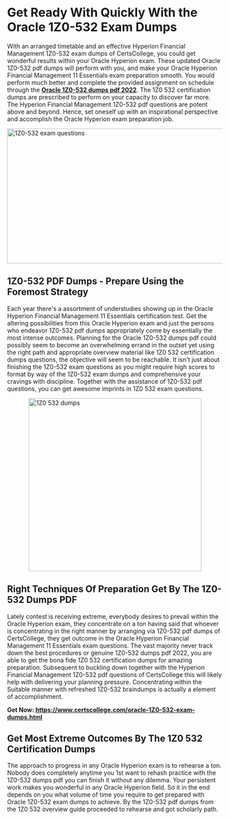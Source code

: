 <h1><strong>Get Ready With Quickly With the Oracle 1Z0-532 Exam Dumps&nbsp;</strong></h1>
<p><span style="font-weight: 400;">With an arranged timetable and an effective Hyperion Financial Management  1Z0-532 exam dumps of CertsCollege, you could get wonderful results within your Oracle Hyperion exam. These updated Oracle 1Z0-532 pdf dumps will perform with you, and make your Oracle Hyperion Financial Management 11 Essentials exam preparation smooth. You would perform much better and complete the provided assignment on schedule through the <strong><a href="https://www.certscollege.com/oracle-1Z0-532-exam-dumps.html">Oracle 1Z0-532 dumps pdf 2022</a></strong>. The 1Z0 532 certification dumps are prescribed to perform on your capacity to discover far more. The Hyperion Financial Management  1Z0-532 pdf questions are potent above and beyond. Hence, set oneself up with an inspirational perspective and accomplish the Oracle Hyperion exam preparation job.&nbsp;</span></p>
<p><span style="font-weight: 400;"><img style="display: block; margin-left: auto; margin-right: auto;" src="https://i.ibb.co/CPDK3ps/Yellow-and-Blue-Initiative-Blog-Banner.png" alt="1Z0-532 exam questions" width="559" height="315" /></span></p>
<h2><strong>1Z0-532 PDF Dumps - Prepare Using the Foremost Strategy</strong></h2>
<p><span style="font-weight: 400;">Each year there's a assortment of understudies showing up in the Oracle Hyperion Financial Management 11 Essentials certification test. Get the altering possibilities from this Oracle Hyperion exam and just the persons who endeavor 1Z0-532 pdf dumps appropriately come by essentially the most intense outcomes. Planning for the Oracle 1Z0-532 dumps pdf could possibly seem to become an overwhelming errand in the outset yet using the right path and appropriate overview material like 1Z0 532 certification dumps questions, the objective will seem to be reachable. It isn't just about finishing the 1Z0-532 exam questions as you might require high scores to format by way of the 1Z0-532 exam dumps and comprehensive your cravings with discipline. Together with the assistance of 1Z0-532 pdf questions, you can get awesome imprints in 1Z0 532 exam questions.</span></p>
<p><span style="font-weight: 400;"><a href="https://tinyurl.com/y3amvrqp"><img style="display: block; margin-left: auto; margin-right: auto;" src="https://i.ibb.co/9tMrhdY/Teacher-Appreciation-Invitation.png" alt="1Z0 532 dumps " width="404" height="404" /></a></span></p>
<h2><strong>Right Techniques Of Preparation Get By The 1Z0-532 Dumps PDF</strong></h2>
<p><span style="font-weight: 400;">Lately contest is receiving extreme, everybody desires to prevail within the Oracle Hyperion exam, they concentrate on a ton having said that whoever is concentrating in the right manner by arranging via 1Z0-532 pdf dumps of CertsCollege, they get outcome in the Oracle Hyperion Financial Management 11 Essentials exam questions. The vast majority never track down the best procedures or genuine 1Z0-532 dumps pdf 2022, you are able to get the bona fide 1Z0 532 certification dumps for amazing preparation. Subsequent to buckling down together with the Hyperion Financial Management  1Z0-532 pdf questions of CertsCollege this will likely help with delivering your planning pressure. Concentrating within the Suitable manner with refreshed 1Z0-532 braindumps is actually a element of accomplishment.</span></p>
<p><span style="font-weight: 400;"><strong>Get Now: <a href="https://www.certscollege.com/oracle-1Z0-532-exam-dumps.html">https://www.certscollege.com/oracle-1Z0-532-exam-dumps.html</a></strong></span></p>
<h2><strong>Get Most Extreme Outcomes By The 1Z0 532 Certification Dumps</strong></h2>
<p><span style="font-weight: 400;">The approach to progress in any Oracle Hyperion exam is to rehearse a ton. Nobody does completely anytime you 1st want to rehash practice with the 1Z0-532 dumps pdf you can finish it without any dilemma. Your persistent work makes you wonderful in any Oracle Hyperion field. So it in the end depends on you what volume of time you require to get prepared with Oracle 1Z0-532 exam dumps to achieve. By the 1Z0-532 pdf dumps from the 1Z0 532 overview guide proceeded to rehearse and got scholarly path.</span></p>
